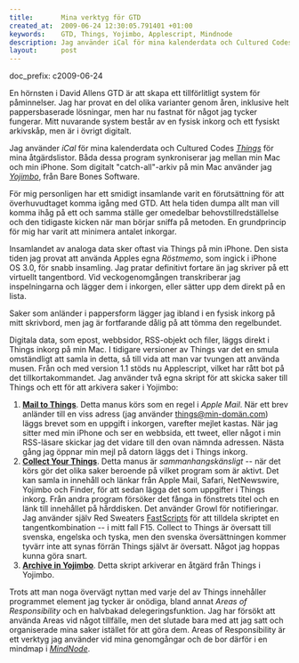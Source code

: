 ```yaml
--- 
title:       Mina verktyg för GTD
created_at:  2009-06-24 12:30:05.791401 +01:00
keywords:    GTD, Things, Yojimbo, Applescript, Mindnode
description: Jag använder iCal för mina kalenderdata och Cultured Codes Things för mina åtgärdslistor. Båda dessa program synkroniserar jag mellan min Mac och min iPhone. Som digitalt "catch-all"-arkiv på min Mac använder jag Yojimbo, från Bare Bones Software.   
layout:      post
---
```

doc_prefix: c2009-06-24



En hörnsten i David Allens GTD är att skapa ett tillförlitligt system för påminnelser. Jag har provat en del olika varianter genom åren, inklusive helt pappersbaserade lösningar, men har nu fastnat för något jag tycker fungerar. Mitt nuvarande system består av en fysisk inkorg och ett fysiskt arkivskåp, men är i övrigt digitalt.

Jag använder *iCal* för mina kalenderdata och Cultured Codes [*Things*][1] för mina åtgärdslistor. Båda dessa program synkroniserar jag mellan min Mac och min iPhone. Som digitalt "catch-all"-arkiv på min Mac använder jag [*Yojimbo*][2], från Bare Bones Software. 

För mig personligen har ett smidigt insamlande varit en förutsättning för att överhuvudtaget komma igång med GTD. Att hela tiden dumpa allt man vill komma ihåg på ett och samma ställe ger omedelbar behovstillredställelse och den tidigaste kicken när man börjar sniffa på metoden. En grundprincip för mig har varit att minimera antalet inkorgar.

Insamlandet av analoga data sker oftast via Things på min iPhone. Den sista tiden jag provat att använda Apples egna *Röstmemo*, som ingick i iPhone OS 3.0, för snabb insamling. Jag pratar definitivt fortare än jag skriver på ett virtuellt tangentbord. Vid veckogenomgången transkriberar jag inspelningarna och lägger dem i inkorgen, eller sätter upp dem direkt på en lista.

Saker som anländer i pappersform lägger jag ibland i en fysisk inkorg på mitt skrivbord, men jag är fortfarande dålig på att tömma den regelbundet.

Digitala data, som epost, webbsidor, RSS-objekt och filer, läggs direkt i Things inkorg på min Mac. I tidigare versioner av Things var det en smula omständligt att samla in detta, så till vida att man var tvungen att använda musen. Från och med version 1.1 stöds nu Applescript, vilket har rått bot på det tillkortakommandet. Jag använder två egna skript för att skicka saker till Things och ett för att arkivera saker i Yojimbo:

1. [**Mail to Things**][6]. Detta manus körs som en regel i *Apple Mail*. När ett brev anländer till en viss adress (jag använder things@min-domän.com) läggs brevet som en uppgift i inkorgen, varefter mejlet kastas. När jag sitter med min iPhone och ser en webbsida, ett tweet, eller något i min RSS-läsare skickar jag det vidare till den ovan nämnda adressen. Nästa gång jag öppnar min mejl på datorn läggs det i Things inkorg.
2. [**Collect Your Things**][7]. Detta manus är *sammanhangskänsligt* -- när det körs gör det olika saker beroende på vilket program som är aktivt. Det kan samla in innehåll och länkar från Apple Mail, Safari, NetNewswire, Yojimbo och Finder, för att sedan lägga det som uppgifter i Things inkorg. Från andra program försöker det fånga in fönstrets titel och en länk till innehållet på hårddisken. Det använder Growl för notifieringar. Jag använder själv Red Sweaters [FastScripts][5] för att tilldela skriptet en tangentkombination -- i mitt fall F15. Collect to Things är översatt till svenska, engelska och tyska, men den svenska översättningen kommer tyvärr inte att synas förrän Things självt är översatt. Något jag hoppas kunna göra snart.
3. [**Archive in Yojimbo**][8]. Detta skript arkiverar en åtgärd från Things i Yojimbo.

Trots att man noga övervägt nyttan med varje del av Things innehåller programmet element jag tycker är onödiga, bland annat *Areas of Responsibility* och en halvbakad delegeringsfunktion. Jag har försökt att använda Areas vid något tillfälle, men det slutade bara med att jag satt och organiserade mina saker istället för att göra dem. Areas of Responsibility är ett verktyg jag använder vid mina genomgångar och de bor därför i en mindmap i [*MindNode*][4].

[1]: http://culturedcode.com/things
[2]: http://barebonessoftware.com/yojimbo
[4]: http://mindnode.com
[5]: http://www.red-sweater.com/fastscripts/
[6]: /nerladdning/Mail-Things.zip
[7]: /nerladdning/Collect-Your-Things-1-2.zip
[8]: /nerladdning/Archive-in-Yojimbo.zip